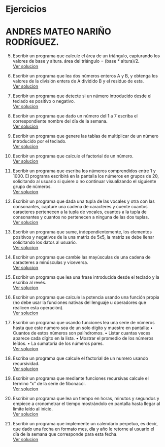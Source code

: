 # Ejercicios
# ANDRES MATEO NARIÑO RODRÍGUEZ.

5. Escribir un programa que calcule el área de un triángulo, capturando los valores de base y
altura.
área del triángulo = (base * altura)/2. <br>
[Ver solucion](https://github.com/Mateo2119/Ejercicios-psba/blob/master/5trianguloArea.py)

15. Escribir un programa que lea dos números enteros A y B, y obtenga los valores de la
división entera de A dividido B y el residuo de esta.<br> 
[Ver solucion](https://github.com/Mateo2119/Ejercicios-psba/blob/master/15divisionResiudo.py)

16. Escribir un programa que detecte si un número introducido desde el teclado es positivo o
negativo.<br>
[Ver solucion](https://github.com/Mateo2119/Ejercicios-psba/blob/master/16siEsNegativo.py)

21. Escribir un programa que dado un número del 1 a 7 escriba el correspondiente nombre del
día de la semana.<br>
[Ver solucion](https://github.com/Mateo2119/Ejercicios-psba/blob/master/21diaSemana.py)

31. Escribir un programa que genere las tablas de multiplicar de un número introducido por el
teclado.<br>
[Ver solucion](https://github.com/Mateo2119/Ejercicios-psba/blob/master/31tablas.py)

35. Escribir un programa que calcule el factorial de un número.<br>
[Ver solucion](https://github.com/Mateo2119/Ejercicios-psba/blob/master/35factorial.py)

39. Escribir un programa que escriba los números comprendidos entre 1 y 1000. El programa
escribirá en la pantalla los números en grupos de 20, solicitando al usuario si quiere o no
continuar visualizando el siguiente grupo de números.<br>
[Ver solucion](https://github.com/Mateo2119/Ejercicios-psba/blob/master/39-1a1000.py)

41. Escribir un programa que dada una tupla de las vocales y otra con las consonantes, capture
una cadena de caracteres y cuente cuantos caracteres pertenecen a la tupla de vocales,
cuantos a la tupla de consonantes y cuantos no pertenecen a ninguna de las dos tuplas.<br>
[Ver solucion](https://github.com/Mateo2119/Ejercicios-psba/blob/master/41tuplas.py)

50. Escribir un programa que sume, independientemente, los elementos positivos y negativos de
la una matriz de 5x5, la matriz se debe llenar solicitando los datos al usuario.<br>
[Ver solucion](https://github.com/Mateo2119/Ejercicios-psba/blob/master/50matriz5x5.py)

58. Escribir un programa que cambie las mayúsculas de una cadena de caracteres a minúsculas y
viceversa.<br>
[Ver solucion](https://github.com/Mateo2119/Ejercicios-psba/blob/master/58MayusaMinos.py)

61. Escribir un programa que lea una frase introducida desde el teclado y la escriba al revés.<br> 
[Ver solucion](https://github.com/Mateo2119/Ejercicios-psba/blob/master/61Alreves.py)

65. Escribir un programa que calcule la potencia usando una función propia (no debe usar la
funciones nativas del lenguaje u operadores que realicen esta operación).<br>
[Ver solucion](https://github.com/Mateo2119/Ejercicios-psba/blob/master/65potencia.py)

73. Escribir un programa que usando funciones lea una serie de números hasta que este numero
sea de un solo dígito y muestre en pantalla:
• Cuantos de estos números son palíndromos.
• Listar cuantas veces aparece cada dígito en la lista.
• Mostrar el promedio de los números leídos.
• La sumatoria de los números pares.<br>
[Ver solucion](https://github.com/Mateo2119/Ejercicios-psba/blob/master/73-varias.py)

76. Escriba un programa que calcule el factorial de un numero usando recursividad.<br>
[Ver solucion](https://github.com/Mateo2119/Ejercicios-psba/blob/master/76-rFactorial.py)

80. Escribir un programa que mediante funciones recursivas calcule el termino “x” de la serie de
fibonacci. <br>
[Ver solucion](https://github.com/Mateo2119/Ejercicios-psba/blob/master/80-rFibo.py)

90. Escribir un programa que lea un tiempo en horas, minutos y segundos y empiece a
cronometrar el tiempo mostrándolo en pantalla hasta llegar al limite leído al inicio.<br>
[Ver solucion](https://github.com/Mateo2119/Ejercicios-psba/blob/master/90-conteo.py)

93. Escribir un programa que implemente un calendario perpetuo, es decir, que dado una fecha
en formato mes, día y año le retorne al usuario el día de la semana que corresponde para esta
fecha.<br>
[Ver solucion](https://github.com/Mateo2119/Ejercicios-psba/blob/master/93-calendario.py)
